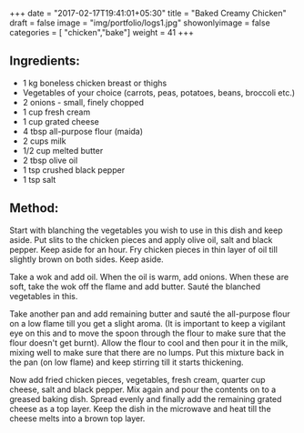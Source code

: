 +++
date = "2017-02-17T19:41:01+05:30"
title = "Baked Creamy Chicken"
draft = false
image = "img/portfolio/logs1.jpg"
showonlyimage = false
categories = [ "chicken","bake"] 
weight = 41
+++


<!--more-->



## Ingredients:

  - 1 kg boneless chicken breast or thighs
  - Vegetables of your choice (carrots, peas, potatoes, beans, broccoli
    etc.)
  - 2 onions - small, finely chopped
  - 1 cup fresh cream
  - 1 cup grated cheese
  - 4 tbsp all-purpose flour (maida)
  - 2 cups milk
  - 1/2 cup melted butter
  - 2 tbsp olive oil
  - 1 tsp crushed black pepper
  - 1 tsp salt

## Method:

Start with blanching the vegetables you wish to use in this dish and
keep aside. Put slits to the chicken pieces and apply olive oil, salt
and black pepper. Keep aside for an hour. Fry chicken pieces in thin
layer of oil till slightly brown on both sides. Keep aside.

Take a wok and add oil. When the oil is warm, add onions. When these are
soft, take the wok off the flame and add butter. Sauté the blanched
vegetables in this.

Take another pan and add remaining butter and sauté the all-purpose
flour on a low flame till you get a slight aroma. (It is important to
keep a vigilant eye on this and to move the spoon through the flour to
make sure that the flour doesn't get burnt). Allow the flour to cool and
then pour it in the milk, mixing well to make sure that there are no
lumps. Put this mixture back in the pan (on low flame) and keep stirring
till it starts thickening.

Now add fried chicken pieces, vegetables, fresh cream, quarter cup
cheese, salt and black pepper. Mix again and pour the contents on to a
greased baking dish. Spread evenly and finally add the remaining grated
cheese as a top layer. Keep the dish in the microwave and heat till the
cheese melts into a brown top layer.

